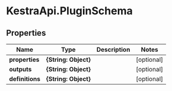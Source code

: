 # KestraApi.PluginSchema

## Properties

Name | Type | Description | Notes
------------ | ------------- | ------------- | -------------
**properties** | **{String: Object}** |  | [optional] 
**outputs** | **{String: Object}** |  | [optional] 
**definitions** | **{String: Object}** |  | [optional] 


